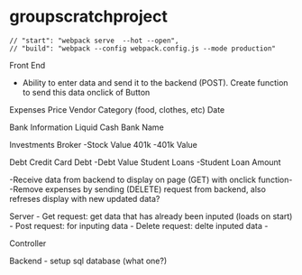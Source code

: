 # groupscratchproject


    // "start": "webpack serve  --hot --open",
    // "build": "webpack --config webpack.config.js --mode production"

    
Front End

- Ability to enter data and send it to the backend (POST).  Create function to send this data onclick of Button

Expenses
    Price
    Vendor
    Category (food, clothes, etc)
    Date

Bank Information
    Liquid Cash
    Bank Name

Investments
    Broker
        -Stock Value
    401k
        -401k Value

Debt
    Credit Card Debt
        -Debt Value
    Student Loans
        -Student Loan Amount


-Receive data from backend to display on page (GET) with onclick function-
-Remove expenses by sending (DELETE) request from backend, also refreses display with new updated data?



Server
    - Get request: get data that has already been inputed (loads on start)
    - Post request: for inputing data
    - Delete request: delte inputed data
    -  

Controller

Backend
    - setup sql database (what one?)
    

